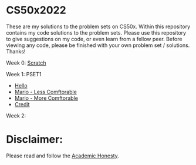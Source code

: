 # CS50x2022
These are my solutions to the problem sets on CS50x. Within this repository contains my code solutions to the problem sets. Please use this repository to give suggestions on my code, or even learn from a fellow peer. Before viewing any code, please be finished with your own problem set / solutions. Thanks! 

Week 0: [Scratch](https://scratch.mit.edu/projects/745392915/)

Week 1: PSET1
  - [Hello](https://github.com/clazzy0/CS50x2022/blob/main/Problem%20Set%201/hello.c)
  - [Mario - Less Comftorable](https://github.com/clazzy0/CS50x2022/blob/main/Problem%20Set%201/mario-less.c)
  - [Mario - More Comftorable](https://github.com/clazzy0/CS50x2022/blob/main/Problem%20Set%201/mario-more.c)
  - [Credit](https://github.com/clazzy0/CS50x2022/blob/main/Problem%20Set%201/credit.c)

Week 2: 

# Disclaimer: 
Please read and follow the [Academic Honesty](https://cs50.harvard.edu/x/2022/honesty/).
